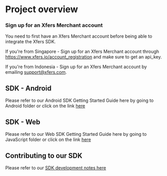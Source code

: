 # Project overview

### Sign up for an Xfers Merchant account

You need to first have an Xfers Merchant account before being able to integrate the Xfers SDK.

If you're from Singapore - Sign up for an Xfers Merchant account through https://www.xfers.io/account_registration and make sure to get an api_key.

If you're from Indonesia - Sign up for an Xfers Merchant account by emailing support@xfers.com.

## SDK - Android
Please refer to our Android SDK Getting Started Guide here by going to Android folder or click on the link [here](https://github.com/Xfers/xfers-sdk/wiki)

## SDK - Web
Please refer to our Web SDK Getting Started Guide here by going to JavaScript folder or click on the link [here](https://github.com/Xfers/xfers-sdk/wiki)

## Contributing to our SDK
Please refer to our [SDK development notes here](https://github.com/Xfers/xfers-sdk/wiki)
